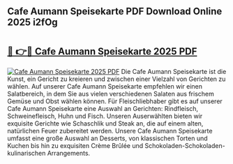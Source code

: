 ## Cafe Aumann Speisekarte PDF Download Online 2025 i2fOg

# <h2><a href="http://gc971ks.nevu.top/?p=Cafe+Aumann+Speisekarte">🔗 👉🔴 Cafe Aumann Speisekarte 2025 PDF</a></h2>

[![Cafe Aumann Speisekarte 2025 PDF](https://i.imgur.com/dBaPXMq.png)](http://gc971ks.nevu.top/?p=Cafe+Aumann+Speisekarte)
Die Cafe Aumann Speisekarte ist die Kunst, ein Gericht zu kreieren und zwischen einer Vielzahl von Gerichten zu wählen. Auf unserer Cafe Aumann Speisekarte empfehlen wir einen Salatbereich, in dem Sie aus vielen verschiedenen Salaten aus frischem Gemüse und Obst wählen können. Für Fleischliebhaber gibt es auf unserer Cafe Aumann Speisekarte eine Auswahl an Gerichten: Rindfleisch, Schweinefleisch, Huhn und Fisch. Unseren Auserwählten bieten wir exquisite Gerichte wie Schaschlik und Steak an, die auf einem alten, natürlichen Feuer zubereitet werden. Unsere Cafe Aumann Speisekarte umfasst eine große Auswahl an Desserts, von klassischen Torten und Kuchen bis hin zu exquisiten Crème Brûlée und Schokoladen-Schokoladen-kulinarischen Arrangements.
